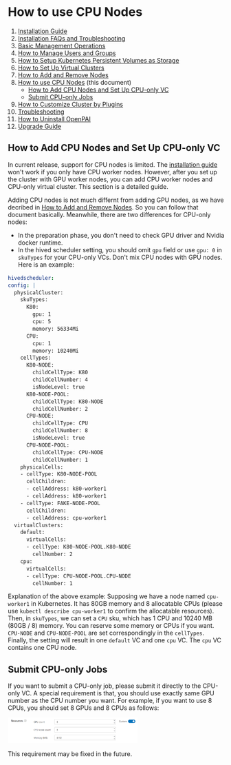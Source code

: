 # How to use CPU Nodes

1. [Installation Guide](./installation-guide.md)
2. [Installation FAQs and Troubleshooting](./installation-faqs-and-troubleshooting.md)
3. [Basic Management Operations](./basic-management-operations.md)
4. [How to Manage Users and Groups](./how-to-manage-users-and-groups.md)
5. [How to Setup Kubernetes Persistent Volumes as Storage](./how-to-set-up-pv-storage.md)
6. [How to Set Up Virtual Clusters](./how-to-set-up-virtual-clusters.md)
7. [How to Add and Remove Nodes](./how-to-add-and-remove-nodes.md)
8. [How to use CPU Nodes](./how-to-use-cpu-nodes.md) (this document)
    - [How to Add CPU Nodes and Set Up CPU-only VC](#how-to-add-cpu-nodes-and-set-up-cpu-only-vc)
    - [Submit CPU-only Jobs](#submit-cpu-only-jobs)
9. [How to Customize Cluster by Plugins](./how-to-customize-cluster-by-plugins.md)
10. [Troubleshooting](./troubleshooting.md)
11. [How to Uninstall OpenPAI](./how-to-uninstall-openpai.md)
12. [Upgrade Guide](./upgrade-guide.md)

## How to Add CPU Nodes and Set Up CPU-only VC

In current release, support for CPU nodes is limited. The [installation guide](./installation-guide.md) won't work if you only have CPU worker nodes. However, after you set up the cluster with GPU worker nodes, you can add CPU worker nodes and CPU-only virtual cluster. This section is a detailed guide.

Adding CPU nodes is not much differnt from adding GPU nodes, as we have decribed in [How to Add and Remove Nodes](./how-to-add-and-remove-nodes.md). So you can follow that document basically. Meanwhile, there are two differences for CPU-only nodes:

  - In the preparation phase, you don't need to check GPU driver and Nvidia docker runtime.
  - In the hived scheduler setting, you should omit `gpu` field or use `gpu: 0` in `skuTypes` for your CPU-only VCs. Don't mix CPU nodes with GPU nodes. Here is an example:

  ```yaml
  hivedscheduler:
  config: |
    physicalCluster:
      skuTypes:
        K80:
          gpu: 1
          cpu: 5
          memory: 56334Mi
        CPU:
          cpu: 1
          memory: 10240Mi
      cellTypes:
        K80-NODE:
          childCellType: K80
          childCellNumber: 4
          isNodeLevel: true
        K80-NODE-POOL:
          childCellType: K80-NODE
          childCellNumber: 2
        CPU-NODE:
          childCellType: CPU
          childCellNumber: 8
          isNodeLevel: true
        CPU-NODE-POOL:
          childCellType: CPU-NODE
          childCellNumber: 1
      physicalCells:
      - cellType: K80-NODE-POOL
        cellChildren:
        - cellAddress: k80-worker1
        - cellAddress: k80-worker1
      - cellType: FAKE-NODE-POOL
        cellChildren:
        - cellAddress: cpu-worker1
    virtualClusters:
      default:
        virtualCells:
        - cellType: K80-NODE-POOL.K80-NODE
          cellNumber: 2
      cpu:
        virtualCells:
        - cellType: CPU-NODE-POOL.CPU-NODE
          cellNumber: 1
  ```

  Explanation of the above example: Supposing we have a node named `cpu-worker1` in Kubernetes. It has 80GB memory and 8 allocatable CPUs (please use `kubectl describe cpu-worker1` to confirm the allocatable resources). Then, in `skuTypes`, we can set a `CPU` sku, which has 1 CPU and 10240 MB (80GB / 8) memory. You can reserve some memory or CPUs if you want. `CPU-NODE` and `CPU-NODE-POOL` are set correspondingly in the `cellTypes`. Finally, the setting will result in one `default` VC and one `cpu` VC. The `cpu` VC contains one CPU node.


## Submit CPU-only Jobs

If you want to submit a CPU-only job, please submit it directly to the CPU-only VC. A special requirement is that, you should use exactly same GPU number as the CPU number you want. For example, if you want to use 8 CPUs, you should set 8 GPUs and 8 CPUs as follows:

  <img src="./imgs/cpu-resource.png" width="60%" height="60%" />

This requirement may be fixed in the future.